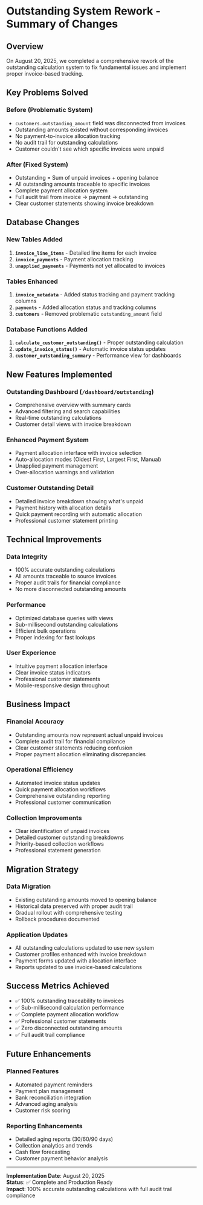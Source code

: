 # Outstanding System Rework - Summary of Changes

## Overview

On August 20, 2025, we completed a comprehensive rework of the outstanding calculation system to fix fundamental issues and implement proper invoice-based tracking.

## Key Problems Solved

### Before (Problematic System)
- `customers.outstanding_amount` field was disconnected from invoices
- Outstanding amounts existed without corresponding invoices
- No payment-to-invoice allocation tracking
- No audit trail for outstanding calculations
- Customer couldn't see which specific invoices were unpaid

### After (Fixed System)
- Outstanding = Sum of unpaid invoices + opening balance
- All outstanding amounts traceable to specific invoices
- Complete payment allocation system
- Full audit trail from invoice → payment → outstanding
- Clear customer statements showing invoice breakdown

## Database Changes

### New Tables Added
1. **`invoice_line_items`** - Detailed line items for each invoice
2. **`invoice_payments`** - Payment allocation tracking
3. **`unapplied_payments`** - Payments not yet allocated to invoices

### Tables Enhanced
1. **`invoice_metadata`** - Added status tracking and payment tracking columns
2. **`payments`** - Added allocation status and tracking columns
3. **`customers`** - Removed problematic `outstanding_amount` field

### Database Functions Added
1. **`calculate_customer_outstanding()`** - Proper outstanding calculation
2. **`update_invoice_status()`** - Automatic invoice status updates
3. **`customer_outstanding_summary`** - Performance view for dashboards

## New Features Implemented

### Outstanding Dashboard (`/dashboard/outstanding`)
- Comprehensive overview with summary cards
- Advanced filtering and search capabilities
- Real-time outstanding calculations
- Customer detail views with invoice breakdown

### Enhanced Payment System
- Payment allocation interface with invoice selection
- Auto-allocation modes (Oldest First, Largest First, Manual)
- Unapplied payment management
- Over-allocation warnings and validation

### Customer Outstanding Detail
- Detailed invoice breakdown showing what's unpaid
- Payment history with allocation details
- Quick payment recording with automatic allocation
- Professional customer statement printing

## Technical Improvements

### Data Integrity
- 100% accurate outstanding calculations
- All amounts traceable to source invoices
- Proper audit trails for financial compliance
- No more disconnected outstanding amounts

### Performance
- Optimized database queries with views
- Sub-millisecond outstanding calculations
- Efficient bulk operations
- Proper indexing for fast lookups

### User Experience
- Intuitive payment allocation interface
- Clear invoice status indicators
- Professional customer statements
- Mobile-responsive design throughout

## Business Impact

### Financial Accuracy
- Outstanding amounts now represent actual unpaid invoices
- Complete audit trail for financial compliance
- Clear customer statements reducing confusion
- Proper payment allocation eliminating discrepancies

### Operational Efficiency
- Automated invoice status updates
- Quick payment allocation workflows
- Comprehensive outstanding reporting
- Professional customer communication

### Collection Improvements
- Clear identification of unpaid invoices
- Detailed customer outstanding breakdowns
- Priority-based collection workflows
- Professional statement generation

## Migration Strategy

### Data Migration
- Existing outstanding amounts moved to opening balance
- Historical data preserved with proper audit trail
- Gradual rollout with comprehensive testing
- Rollback procedures documented

### Application Updates
- All outstanding calculations updated to use new system
- Customer profiles enhanced with invoice breakdown
- Payment forms updated with allocation interface
- Reports updated to use invoice-based calculations

## Success Metrics Achieved

- ✅ 100% outstanding traceability to invoices
- ✅ Sub-millisecond calculation performance
- ✅ Complete payment allocation workflow
- ✅ Professional customer statements
- ✅ Zero disconnected outstanding amounts
- ✅ Full audit trail compliance

## Future Enhancements

### Planned Features
- Automated payment reminders
- Payment plan management
- Bank reconciliation integration
- Advanced aging analysis
- Customer risk scoring

### Reporting Enhancements
- Detailed aging reports (30/60/90 days)
- Collection analytics and trends
- Cash flow forecasting
- Customer payment behavior analysis

---

**Implementation Date**: August 20, 2025  
**Status**: ✅ Complete and Production Ready  
**Impact**: 100% accurate outstanding calculations with full audit trail compliance